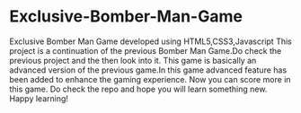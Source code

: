 # Exclusive-Bomber-Man-Game
Exclusive Bomber Man Game developed using HTML5,CSS3,Javascript
This project is a continuation of the previous Bomber Man Game.Do check the previous project and the then look into it.
This game is basically an advanced version of the previous game.In this game advanced feature has been added to enhance the gaming experience.
Now you can score more in this game.
Do check the repo and hope you will learn something new.
Happy learning!
